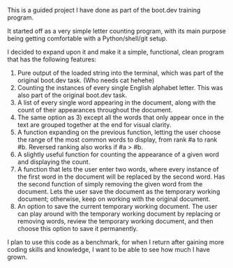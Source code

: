 This is a guided project I have done as part of the boot.dev training program.

It started off as a very simple letter counting program, with its main purpose being getting comfortable with a Python/shell/git setup.

I decided to expand upon it and make it a simple, functional, clean program that has the following features:
1) Pure output of the loaded string into the terminal, which was part of the original boot.dev task. (Who needs cat hehehe)
2) Counting the instances of every single English alphabet letter. This was also part of the original boot.dev task.
3) A list of every single word appearing in the document, along with the count of their appearances throughout the document.
4) The same option as 3) except all the words that only appear once in the text are grouped together at the end for visual clarity.
5) A function expanding on the previous function, letting the user choose the range of the most common words to display, from rank #a to rank #b. Reversed ranking also works if #a > #b.
6) A slightly useful function for counting the appearance of a given word and displaying the count.
7) A function that lets the user enter two words, where every instance of the first word in the document will be replaced by the second word.
Has the second function of simply removing the given word from the document. Lets the user save the document as the temporary working document; otherwise, keep on working with the original document.
8) An option to save the current temporary working document. The user can play around with the temporary working document by replacing or removing words, review the temporary working document, and then choose this option to save it permanently.

I plan to use this code as a benchmark, for when I return after gaining more coding skills and knowledge, I want to be able to see how much I have grown.